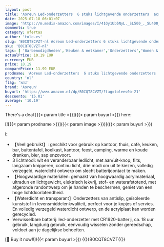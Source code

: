 ```yaml
---
layout: post
title: 'Aoreun Led-onderzetters  6 stuks lichtgevende onderzetters  acryl led-onderzetters voor glas  bar  sap  bier  bruiloften  Kerstmis  party  decoratie  cadeau  rond '
date: 2025-07-18 06:01:07
image: 'https://m.media-amazon.com/images/I/41Oy1Ub5NyL._SL500_._SL400_.jpg'
comments: true
category: ofertas
author: 'tole.es'
slug: 'B0CQT8CVZT-nl Aoreun Led-onderzetters 6 stuks lichtgevende onderzetters...'
sku: 'B0CQT8CVZT-nl'
tags: [ 'Barbenodigdheden','Keuken & eetkamer','Onderzetters','Wonen & keuken','aoreun','🇳🇱', ]
actualPrice: 10.19 EUR
currency: EUR
price: 10.19
comparePrice: 11.99 EUR
prodname: 'Aoreun Led-onderzetters  6 stuks lichtgevende onderzetters  acryl led-onderzetters voor glas  bar  sap  bier  bruiloften  Kerstmis  party  decoratie  cadeau  rond '
country: 'nl'
flag: '🇳🇱'
brand: 'Aoreun'
buyurl: 'https://www.amazon.nl/dp/B0CQT8CVZT/?tag=tolees0b-21'
descuento: '15.01'
average: '10.19'
---
```


There's a deal [{{< param title >}}]({{< param buyurl >}})  here:

[![{{< param prodname >}}]({{< param image >}})]({{< param buyurl >}})

ℹ️:

- 【Veel gebruikt】: geschikt voor gebruik op kantoor, thuis, café, keuken, bar, buitentafel, koelkast, kantoor, feest, camping, warme en koude dranken, bier, sap enzovoort.
- 3 lichtmodi: wit en veranderbaar ledlicht, met aan/uit-knop, flits, langzaam knipperen, continu licht, drie modi om uit te kiezen, volledig verzegeld, waterdicht ontwerp om slecht batterijcontact te maken.
- 【Hoogwaardige materialen: gemaakt van hoogwaardig acrylmateriaal, ultradun en lichtgewicht, elektrisch lekvrij, stof- en waterafstotend, met afgeronde randontwerp om je handen te beschermen, geniet van een hoge lichtdoorlatendheid.
- 【Waterdicht en transparant】Onderzetters van antislip, geïsoleerde kunststof in levensmiddelenkwaliteit, perfect voor je kopjes of servies. En volledig verzegeld waterdicht ontwerp, en de acrylplaat kan worden gerecycled.
- Verwisselbare batterij: led-onderzetter met CR1620-batterij, ca. 18 uur gebruik, langdurig gebruik, eenvoudig wisselen zonder gereedschap, voldoet aan je dagelijkse behoeften.

[🛒 Buy it now!!]({{< param buyurl >}})
{{<world>}}B0CQT8CVZT{{</world>}}
